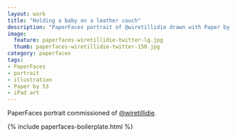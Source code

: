 ```yaml
---
layout: work
title: "Holding a baby on a leather couch"
description: "PaperFaces portrait of @wiretillidie drawn with Paper by 53 on an iPad."
image: 
  feature: paperfaces-wiretillidie-twitter-lg.jpg
  thumb: paperfaces-wiretillidie-twitter-150.jpg
category: paperfaces
tags: 
- PaperFaces
- portrait
- illustration
- Paper by 53
- iPad art
---
```


PaperFaces portrait commissioned of [@wiretillidie](http://twitter.com/wiretillidie).

{% include paperfaces-boilerplate.html %}